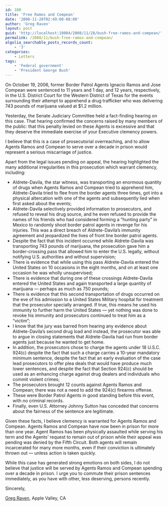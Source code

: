 ```yaml
---
id: 180
title: 'Free Ramos and Compean'
date: '2008-11-28T02:49:00-08:00'
author: 'Greg Raven'
layout: post
guid: 'http://localhost:10004/2008/11/28/bush-free-ramos-and-compean/'
permalink: /2008/11/bush-free-ramos-and-compean/
algolia_searchable_posts_records_count:
    - '3'
categories:
    - Letters
tags:
    - 'Federal government'
    - 'President George Bush'
---
```


On October 19, 2006, former Border Patrol Agents Ignacio Ramos and Jose Compean were sentenced to 11 years and 1 day, and 12 years, respectively, in the U.S. District Court for the Western District of Texas for the events surrounding their attempt to apprehend a drug trafficker who was delivering 743 pounds of marijuana valued at $1.2 million.

Yesterday, the Senate Judiciary Committee held a fact-finding hearing on this case. That hearing confirmed the concerns raised by many members of the public: that this penalty levied on these Agents is excessive and that they deserve the immediate exercise of your Executive clemency powers.

I believe that this is a case of prosecutorial overreaching, and to allow Agents Ramos and Compean to serve over a decade in prison would represent a serious miscarriage of justice.

Apart from the legal issues pending on appeal, the hearing highlighted the many additional irregularities in this prosecution which warrant clemency, including:

- Aldrete-Davila, the star witness, was transporting an enormous quantity of drugs when Agents Ramos and Compean tried to apprehend him, Aldrete-Davila tried to flee from the border agents three times, got into a physical altercation with one of the agents and subsequently lied when first asked about the events;
- Aldrete-Davila selectively provided information to prosecutors, and refused to reveal his drug source, and he even refused to provide the names of his friends who had considered forming a “hunting party” in Mexico to randomly shoot border patrol agents in revenge for his injuries. This was a direct breach of Aldrete-Davila’s immunity agreement and jeopardized the lives of front line border patrol agents.
- Despite the fact that this incident occurred while Aldrete-Davila was transporting 743 pounds of marijuana, the prosecution gave him a border-crossing pass that allowed him to enter the U.S. legally, without notifying U.S. authorities and without supervision;
- There is evidence that while using this pass Aldrete-Davila entered the United States on 10 occasions in the eight months, and on at least one occasion he was wholly unsupervised;
- There is evidence that during one of these crossings Aldrete-Davila entered the United States and again transported a large quantity of marijuana — perhaps as much as 750 pounds;
- There is evidence that this second transportation of drugs occurred on the eve of his admission to a United States Military hospital for treatment that the prosecutor specially arranged. If true, this means he used his immunity to further harm the United States — yet nothing was done to revoke his immunity and prosecutors continued to treat him as a “victim”;
- I know that the jury was barred from hearing any evidence about Aldrete-Davila’s second drug load and instead, the prosecutor was able to argue in closing statements that Aldrete-Davila had run from border agents just because he wanted to get home.
- In addition, the prosecutors chose to charge the agents under 18 U.S.C. 924(c) despite the fact that such a charge carries a 10-year mandatory minimum sentence, despite the fact that an early evaluation of the case lead prosecutors to offer plea deals that would have produce much lower sentences, and despite the fact that Section 924(c) should be used as an enhancing charge against drug dealers and individuals who commit violent crimes;
- The prosecutors brought 12 counts against Agents Ramos and Compean; there was not a need to add the 924(c) firearms offense.
- These were Border Patrol Agents in good standing before this event, with no criminal records.
- Finally, even U.S. Attorney Johnny Sutton has conceded that concerns about the fairness of the sentence are legitimate.

Given these facts, I believe clemency is warranted for Agents Ramos and Compean. Agents Ramos and Compean have now been in prison for more than one year. Agent Ramos has been physically assaulted while serving his term and the Agents’ request to remain out of prison while their appeal was pending was denied by the Fifth Circuit. Both agents will remain incarcerated for many more months, even if their conviction is ultimately thrown out — unless action is taken quickly.

While this case has generated strong emotions on both sides, I do not believe that justice will be served by Agents Ramos and Compean spending over a decade in prison. I urge you to commute their prison sentences immediately, as you have with other, less deserving, persons recently.

Sincerely,

[Greg Raven](https://www.gregraven.org/), Apple Valley, CA